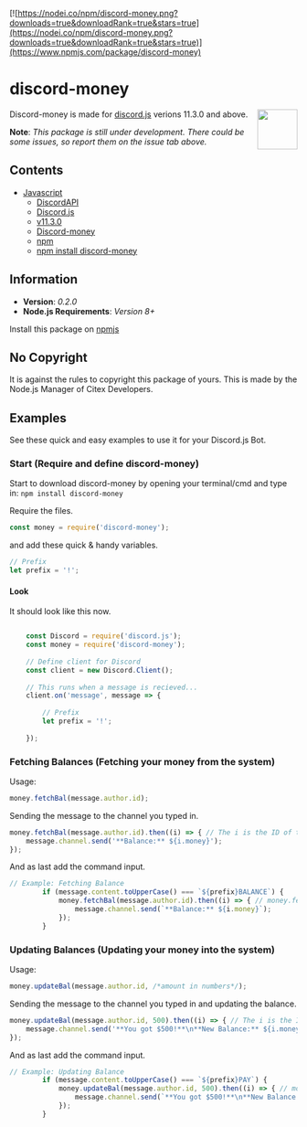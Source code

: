 [![https://nodei.co/npm/discord-money.png?downloads=true&downloadRank=true&stars=true](https://nodei.co/npm/discord-money.png?downloads=true&downloadRank=true&stars=true)](https://www.npmjs.com/package/discord-money)

# discord-money

Discord-money is made for [discord.js](https://discord.js.org/#/) verions 11.3.0 and above. [<img src="https://cdn.rawgit.com/gilbarbara/logos/e7b1dc2666c3dabe6c1276abd0a767b6ebd6af43/logos/nodejs-icon.svg" align="right" width="70">](https://nodejs.org)

**Note**: *This package is still under development. There could be some issues, so report them on the issue tab above.*

## Contents

- [Javascript](#Javascript)
	- [DiscordAPI](#DiscordAPI)
	 - [Discord.js](#Discord.js)
	 - [v11.3.0](#v11.3.0)
	 - [Discord-money](#Discord-money)
	 - [npm](#npm)
	 - [npm install discord-money](#npm-install-discord-money)
                                        
## Information

* **Version**: *0.2.0*
* **Node.js Requirements**: *Version 8+*

Install this package on [npmjs](https://www.npmjs.com/package/discord-money)

## No Copyright

It is against the rules to copyright this package of yours. This is made by the Node.js Manager of Citex Developers.

## Examples

See these quick and easy examples to use it for your Discord.js Bot.

### Start (Require and define discord-money)

Start to download discord-money by opening your terminal/cmd and type in: `npm install discord-money`

Require the files.
```js
const money = require('discord-money');
```
and add these quick & handy variables.
```js
// Prefix
let prefix = '!';
```

#### Look

It should look like this now.
```js

    const Discord = require('discord.js');
    const money = require('discord-money');
 
    // Define client for Discord
    const client = new Discord.Client();
 
    // This runs when a message is recieved...
    client.on('message', message => {
 
        // Prefix
        let prefix = '!';
	
    });
```

### Fetching Balances (Fetching your money from the system)

Usage:
```js
money.fetchBal(message.author.id);
```

Sending the message to the channel you typed in.
```js
money.fetchBal(message.author.id).then((i) => { // The i is the ID of the message author!
	message.channel.send('**Balance:** ${i.money}');
});
```

And as last add the command input.
```js
// Example: Fetching Balance
        if (message.content.toUpperCase() === `${prefix}BALANCE`) {
            money.fetchBal(message.author.id).then((i) => { // money.fetchBal grabs the userID, finds it, and puts it into 'i'.
                message.channel.send(`**Balance:** ${i.money}`);
            });
        }
```

### Updating Balances (Updating your money into the system)

Usage:
```js
money.updateBal(message.author.id, /*amount in numbers*/);
```

Sending the message to the channel you typed in and updating the balance.
```js
money.updateBal(message.author.id, 500).then((i) => { // The i is the ID of the message author!
	message.channel.send('**You got $500!**\n**New Balance:** ${i.money}');
});
```

And as last add the command input.
```js
// Example: Updating Balance
        if (message.content.toUpperCase() === `${prefix}PAY`) {
            money.updateBal(message.author.id, 500).then((i) => { // money.fetchBal grabs the userID, finds it, and puts it into 'i'.
                message.channel.send(`**You got $500!**\n**New Balance:** ${i.money}`);
            });
        }
```
